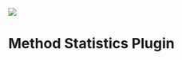 ![](https://github.com/bbrockbernd/method_statistics/workflows/gradle.yml/badge.svg)
# Method Statistics Plugin
